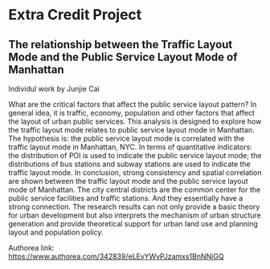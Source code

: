 
# Extra Credit Project
## The relationship between the Traffic Layout Mode and the Public Service Layout Mode of Manhattan
Individul work by Junjie Cai<br> 

What are the critical factors that affect the public service layout pattern? In general idea, it is traffic, economy, population and other factors that affect the layout of urban public services. This analysis is designed to explore how the traffic layout mode relates to public service layout mode in Manhattan. The hypothesis is: the public service layout mode is correlated with the traffic layout mode in Manhattan, NYC. In terms of quantitative indicators: the distribution of POI is used to indicate the public service layout mode; the distributions of bus stations and subway stations are used to indicate the traffic layout mode. In conclusion, strong consistency and spatial correlation are shown between the traffic layout mode and the public service layout mode of Manhattan. The city central districts are the common center for the public service facilities and traffic stations. And they essentially have a strong connection. The research results can not only provide a basic theory for urban development but also interprets the mechanism of urban structure generation and provide theoretical support for urban land use and planning layout and population policy.<br> 

Authorea link: https://www.authorea.com/342839/eLEvYWvPJzamxs1BnNNjGQ
